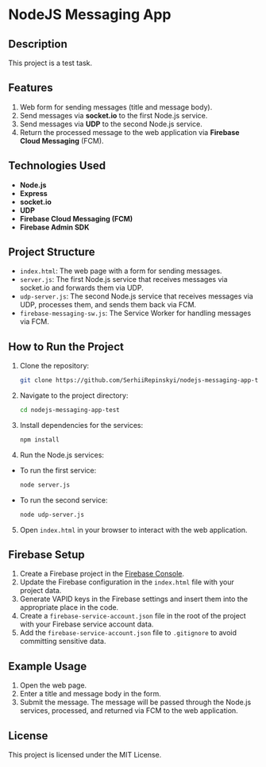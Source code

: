 # NodeJS Messaging App

## Description

This project is a test task.

## Features

1. Web form for sending messages (title and message body).
2. Send messages via **socket.io** to the first Node.js service.
3. Send messages via **UDP** to the second Node.js service.
4. Return the processed message to the web application via **Firebase Cloud Messaging** (FCM).

## Technologies Used

- **Node.js**
- **Express**
- **socket.io**
- **UDP**
- **Firebase Cloud Messaging (FCM)**
- **Firebase Admin SDK**

## Project Structure

- `index.html`: The web page with a form for sending messages.
- `server.js`: The first Node.js service that receives messages via socket.io and forwards them via UDP.
- `udp-server.js`: The second Node.js service that receives messages via UDP, processes them, and sends them back via FCM.
- `firebase-messaging-sw.js`: The Service Worker for handling messages via FCM.

## How to Run the Project

1. Clone the repository:

   ```bash
   git clone https://github.com/SerhiiRepinskyi/nodejs-messaging-app-test.git

2. Navigate to the project directory:

   ```bash
   cd nodejs-messaging-app-test

3. Install dependencies for the services:

    ```bash
    npm install

4. Run the Node.js services:

- To run the first service:

   ```bash
   node server.js

- To run the second service:

   ```bash
   node udp-server.js

5. Open `index.html` in your browser to interact with the web application.

## Firebase Setup

1. Create a Firebase project in the [Firebase Console](https://console.firebase.google.com/).
2. Update the Firebase configuration in the `index.html` file with your project data.
3. Generate VAPID keys in the Firebase settings and insert them into the appropriate place in the code.
4. Create a `firebase-service-account.json` file in the root of the project with your Firebase service account data.
5. Add the `firebase-service-account.json` file to `.gitignore` to avoid committing sensitive data.

## Example Usage

1. Open the web page.
2. Enter a title and message body in the form.
3. Submit the message. The message will be passed through the Node.js services, processed, and returned via FCM to the web application.

## License

This project is licensed under the MIT License.
